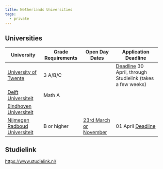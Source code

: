 ```yaml
---
title: Netherlands Universities
tags:
  - private
---
```

<!--ID: 1724603671341-->


## Universities

| University                                            | Grade Requirements | Open Day Dates                                                                    | Application Deadline                                                                                                                                     |
| ----------------------------------------------------- | ------------------ | --------------------------------------------------------------------------------- | -------------------------------------------------------------------------------------------------------------------------------------------------------- |
| [University of Twente](https://www.utwente.nl/en/)    | 3 A/B/C            |                                                                                   | [Deadline](https://www.utwente.nl/en/education/bachelor/admission/deadlines/#application-deadlines) 30 April, through Studielink (takes a few weeks)<br> |
| [Delft Universiteit](https://www.tudelft.nl/en/)      | Math A             |                                                                                   |                                                                                                                                                          |
| [Eindhoven Universiteit](https://www.tue.nl/en/)      |                    |                                                                                   |                                                                                                                                                          |
| [Nijmegen Radboud Universiteit](https://www.ru.nl/en) | B or higher        | [23rd March or November](https://www.ru.nl/en/about-us/events/bachelors-open-day) | 01 April [Deadline](https://www.ru.nl/en/education/bachelors/computing-science/admission-and-application)                                                |

## Studielink

https://www.studielink.nl/